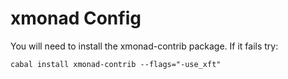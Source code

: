 # xmonad Config

You will need to install the xmonad-contrib package. If it fails try:

    cabal install xmonad-contrib --flags="-use_xft"
